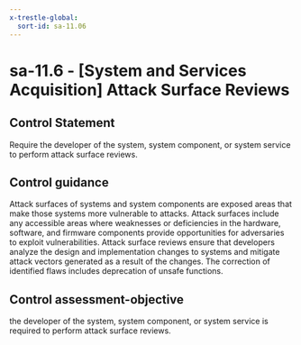 ```yaml
---
x-trestle-global:
  sort-id: sa-11.06
---
```


# sa-11.6 - \[System and Services Acquisition\] Attack Surface Reviews

## Control Statement

Require the developer of the system, system component, or system service to perform attack surface reviews.

## Control guidance

Attack surfaces of systems and system components are exposed areas that make those systems more vulnerable to attacks. Attack surfaces include any accessible areas where weaknesses or deficiencies in the hardware, software, and firmware components provide opportunities for adversaries to exploit vulnerabilities. Attack surface reviews ensure that developers analyze the design and implementation changes to systems and mitigate attack vectors generated as a result of the changes. The correction of identified flaws includes deprecation of unsafe functions.

## Control assessment-objective

the developer of the system, system component, or system service is required to perform attack surface reviews.
